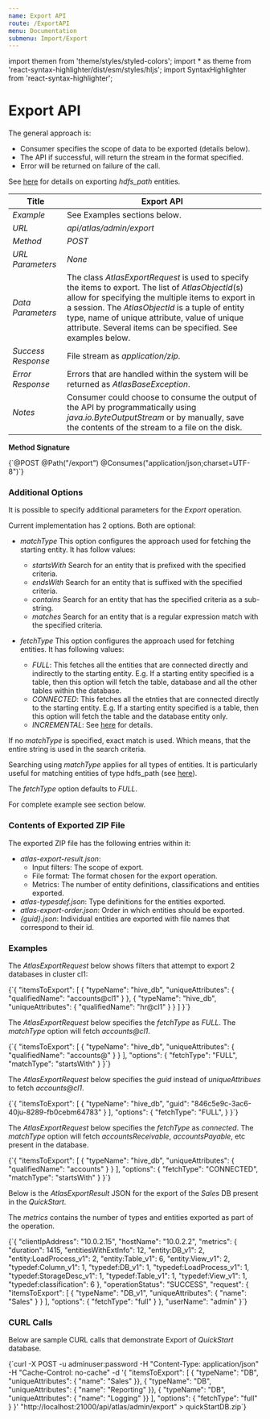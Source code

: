 ```yaml
---
name: Export API
route: /ExportAPI
menu: Documentation
submenu: Import/Export
---
```


import  themen  from 'theme/styles/styled-colors';
import  * as theme  from 'react-syntax-highlighter/dist/esm/styles/hljs';
import SyntaxHighlighter from 'react-syntax-highlighter';

# Export API
The general approach is:
   * Consumer specifies the scope of data to be exported (details below).
   * The API if successful, will return the stream in the format specified.
   * Error will be returned on failure of the call.

See [here](#/ExportHDFSAPI) for details on exporting *hdfs_path* entities.

|**Title**|**Export API**|
| ------------ | ------------ |
| _Example_ | See Examples sections below. |
| _URL_ |_api/atlas/admin/export_ |
| _Method_ |_POST_ |
| _URL Parameters_ |_None_ |
| _Data Parameters_| The class _AtlasExportRequest_ is used to specify the items to export. The list of _AtlasObjectId_(s) allow for specifying the multiple items to export in a session. The _AtlasObjectId_ is a tuple of entity type, name of unique attribute, value of unique attribute. Several items can be specified. See examples below.|
| _Success Response_|File stream as _application/zip_.|
|_Error Response_|Errors that are handled within the system will be returned as _AtlasBaseException_. |
| _Notes_ | Consumer could choose to consume the output of the API by programmatically using _java.io.ByteOutputStream_ or by manually, save the contents of the stream to a file on the disk.|

__Method Signature__

<SyntaxHighlighter wrapLines={true} language="shell" style={theme.dark}>
{`@POST
@Path("/export")
@Consumes("application/json;charset=UTF-8")`}
</SyntaxHighlighter>

### Additional Options
It is possible to specify additional parameters for the _Export_ operation.

Current implementation has 2 options. Both are optional:


* _matchType_ This option configures the approach used for fetching the starting entity. It has follow values:
    * _startsWith_ Search for an entity that is prefixed with the specified criteria.
    * _endsWith_ Search for an entity that is suffixed with the specified criteria.
    * _contains_ Search for an entity that has the specified criteria as a sub-string.
    *  _matches_ Search for an entity that is a regular expression match with the specified criteria.





* _fetchType_ This option configures the approach used for fetching entities. It has following values:
    * _FULL_: This fetches all the entities that are connected directly and indirectly to the starting entity. E.g. If a starting entity specified is a table, then this option will fetch the table, database and all the other tables within the database.
    * _CONNECTED_: This fetches all the etnties that are connected directly to the starting entity. E.g. If a starting entity specified is a table, then this option will fetch the table and the database entity only.
    *  _INCREMENTAL_: See [here](#/IncrementalExport) for details.



If no _matchType_ is specified, exact match is used. Which means, that the entire string is used in the search criteria.

Searching using _matchType_ applies for all types of entities. It is particularly useful for matching entities of type hdfs_path (see [here](#/ExportHDFSAPI)).

The _fetchType_ option defaults to _FULL_.

For complete example see section below.

### Contents of Exported ZIP File

The exported ZIP file has the following entries within it:
   * _atlas-export-result.json_:
      * Input filters: The scope of export.
      * File format: The format chosen for the export operation.
      * Metrics: The number of entity definitions, classifications and entities exported.
   * _atlas-typesdef.json_: Type definitions for the entities exported.
   * _atlas-export-order.json_: Order in which entities should be exported.
   * _{guid}.json_: Individual entities are exported with file names that correspond to their id.

### Examples
The _AtlasExportRequest_ below shows filters that attempt to export 2 databases in cluster cl1:

<SyntaxHighlighter wrapLines={true} language="json" style={theme.dark}>
{`{
    "itemsToExport": [
       { "typeName": "hive_db", "uniqueAttributes": { "qualifiedName": "accounts@cl1" } },
       { "typeName": "hive_db", "uniqueAttributes": { "qualifiedName": "hr@cl1" } }
    ]
}`}
</SyntaxHighlighter>

The _AtlasExportRequest_ below specifies the _fetchType_ as _FULL_. The _matchType_ option will fetch _accounts@cl1_.

<SyntaxHighlighter wrapLines={true} language="json" style={theme.dark}>
{`{
    "itemsToExport": [
       { "typeName": "hive_db", "uniqueAttributes": { "qualifiedName": "accounts@" } }
    ],
    "options": {
        "fetchType": "FULL",
        "matchType": "startsWith"
    }
}`}
</SyntaxHighlighter>

The _AtlasExportRequest_ below specifies the _guid_ instead of _uniqueAttribues_ to fetch _accounts@cl1_.

<SyntaxHighlighter wrapLines={true} language="json" style={theme.dark}>
{`{
    "itemsToExport": [
       { "typeName": "hive_db", "guid": "846c5e9c-3ac6-40ju-8289-fb0cebm64783" }
    ],
    "options": {
        "fetchType": "FULL",
    }
}`}
</SyntaxHighlighter>

The _AtlasExportRequest_ below specifies the _fetchType_ as _connected_. The _matchType_ option will fetch _accountsReceivable_, _accountsPayable_, etc present in the database.

<SyntaxHighlighter wrapLines={true} language="json" style={theme.dark}>
{`{
    "itemsToExport": [
       { "typeName": "hive_db", "uniqueAttributes": { "qualifiedName": "accounts" } }
    ],
    "options": {
        "fetchType": "CONNECTED",
        "matchType": "startsWith"
    }
}`}
</SyntaxHighlighter>

Below is the _AtlasExportResult_ JSON for the export of the _Sales_ DB present in the _QuickStart_.

The _metrics_ contains the number of types and entities exported as part of the operation.

<SyntaxHighlighter wrapLines={true} language="json" style={theme.dark}>
{`{
    "clientIpAddress": "10.0.2.15",
    "hostName": "10.0.2.2",
    "metrics": {
        "duration": 1415,
        "entitiesWithExtInfo": 12,
        "entity:DB_v1": 2,
        "entity:LoadProcess_v1": 2,
        "entity:Table_v1": 6,
        "entity:View_v1": 2,
        "typedef:Column_v1": 1,
        "typedef:DB_v1": 1,
        "typedef:LoadProcess_v1": 1,
        "typedef:StorageDesc_v1": 1,
        "typedef:Table_v1": 1,
        "typedef:View_v1": 1,
        "typedef:classification": 6
    },
    "operationStatus": "SUCCESS",
    "request": {
        "itemsToExport": [
            {
                "typeName": "DB_v1",
                "uniqueAttributes": {
                    "name": "Sales"
                }
            }
        ],
        "options": {
            "fetchType": "full"
        }
    },
    "userName": "admin"
}`}
</SyntaxHighlighter>

### CURL Calls
Below are sample CURL calls that demonstrate Export of _QuickStart_ database.

<SyntaxHighlighter wrapLines={true} language="shell" style={theme.dark}>
{`curl -X POST -u adminuser:password -H "Content-Type: application/json" -H "Cache-Control: no-cache" -d '{
    "itemsToExport": [
            { "typeName": "DB", "uniqueAttributes": { "name": "Sales" }},
            { "typeName": "DB", "uniqueAttributes": { "name": "Reporting" }},
            { "typeName": "DB", "uniqueAttributes": { "name": "Logging" }}
    ],
        "options": { "fetchType": "full" }
    }' "http://localhost:21000/api/atlas/admin/export" > quickStartDB.zip`}
</SyntaxHighlighter>
